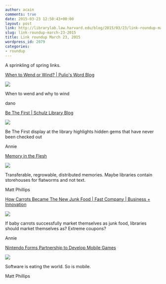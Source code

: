 ```yaml
---
author: acain
comments: true
date: 2015-03-23 12:50:43+00:00
layout: post
link: http://librarylab.law.harvard.edu/blog/2015/03/23/link-roundup-march-23-2015/
slug: link-roundup-march-23-2015
title: Link roundup March 23, 2015
wordpress_id: 2079
categories:
- roundup
---
```


A sprinkling of spring links.

[When to Wend or Wind? | Pulio's Word Blog](https://pulio.wordpress.com/2010/03/09/when-to-wend-or-wind/)

[![](http://librarylab.law.harvard.edu/roundup/images/55100c2368380.png)](https://pulio.wordpress.com/2010/03/09/when-to-wend-or-wind/)

When to wend and why to wind

dano

[Be The First | Schulz Library Blog](http://www.cartoonstudies.org/schulz/blog/be-the-first/)

[![](http://librarylab.law.harvard.edu/roundup/images/550b237e6ca3b.png)](http://www.cartoonstudies.org/schulz/blog/be-the-first/)

Be The First display at the library highlights hidden gems that have never been checked out

Annie

[Memory in the Flesh](http://www.theverge.com/2015/3/18/8225321/memory-research-flatworm-cannibalism-james-mcconnell-michael-levin)

[![](http://librarylab.law.harvard.edu/roundup/images/550b08fa17102.png)](http://www.theverge.com/2015/3/18/8225321/memory-research-flatworm-cannibalism-james-mcconnell-michael-levin)

Transferable, regrowable, distributed memories. Maybe libraries contain storehouses for flatworms and not text.

Matt Phillips

[How Carrots Became The New Junk Food | Fast Company | Business + Innovation](http://www.fastcompany.com/1739774/how-carrots-became-new-junk-food)

[![](http://librarylab.law.harvard.edu/roundup/images/550ad2b9905c8.png)](http://www.fastcompany.com/1739774/how-carrots-became-new-junk-food)

If baby carrots successfully market themselves as junk food, libraries should market themselves as? Extreme coupons?

Annie

[Nintendo Forms Partnership to Develop Mobile Games](http://www.nytimes.com/2015/03/18/technology/nintendo-forms-partnership-to-develop-mobile-games.html?partner=socialflow&smid=tw-nytimesbusiness)

[![](http://librarylab.law.harvard.edu/roundup/images/5509844cdf6a3.png)](http://www.nytimes.com/2015/03/18/technology/nintendo-forms-partnership-to-develop-mobile-games.html?partner=socialflow&smid=tw-nytimesbusiness)

Software is eating the world. So is mobile.

Matt Phillips
